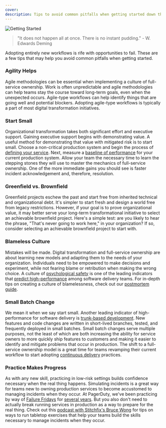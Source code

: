 ```yaml
---
cover: 
description: Tips to avoid common pitfalls when getting started down the path of full-service ownership.
---
```

![Getting Started](../assets/img/headers/FSO-GettingStarted.png)

> "It does not happen all at once. There is no instant pudding." - W. Edwards Deming

Adopting entirely new workflows is rife with opportunities to fail. These are a few tips that may help you avoid common pitfalls when getting started.

### Agility Helps
Agile methodologies can be essential when implementing a culture of full-service ownership. Work is often unpredictable and agile methodologies can help teams stay the course toward long-term goals, even when the unexpected occurs. Agile-type workflows can help identify things that are going well and potential blockers. Adopting agile-type workflows is typically a part of most digital transformation initiatives.

### Start Small
Organizational transformation takes both significant effort and executive support. Gaining executive support begins with demonstrating value. A useful method for demonstrating that value with mitigated risk is to start small. Choose a non-critical production system and begin the process of [defining your service](defining). Next, measure a [baseline of performance](digital_transformation#demonstrating-value) for your current production system. Allow your team the necessary time to learn the stepping stones they will use to master the mechanics of full-service ownership. One of the more immediate gains you should see is faster incident acknowledgement and, therefore, resolution.

### Greenfield vs. Brownfield
Greenfield projects eschew the past and start free from inherited technical and organizational debt. It's simpler to start fresh and design a world free from legacy restrictions. However, if your goal is to prove organizational value, it may better serve your long-term transformational initiative to select an achievable brownfield project. Here's a simple test: are you likely to hear the phrase, "That's never going to work here," in your organization? If so, consider selecting an achievable brownfield project to start with.

### Blameless Culture
Mistakes will be made. Digital transformation and full-service ownership are about learning new models and adapting them to the needs of your organization. Individuals need to be empowered to make decisions and experiment, while not fearing blame or retribution when making the wrong choice. A culture of [psychological safety](https://rework.withgoogle.com/guides/understanding-team-effectiveness/steps/foster-psychological-safety/) is one of the leading indicators that [predict high-performance](https://cloud.google.com/devops/state-of-devops/) among software delivery teams. For in-depth tips on creating a culture of blamelessness, check out our [postmortem guide](https://postmortems.pagerduty.com).

### Small Batch Change
We mean it when we say start small. Another leading indicator of high-performance for software delivery is [trunk-based development](https://trunkbaseddevelopment.com/). New features and code changes are written in short-lived branches, tested, and frequently deployed in small batches. Small batch changes serve multiple purposes, not the least of which are both increasing the ability for service owners to more quickly ship features to customers and making it easier to identify and mitigate problems that occur in production. The shift to a full-service ownership model is a great time for teams revamping their current workflow to start adopting [continuous delivery](https://continuousdelivery.com/) practices.

### Practice Makes Progress
As with any new skill, practicing in low-risk settings builds confidence necessary when the real thing happens. Simulating incidents is a great way for teams new to owning production services to become accustomed to managing incidents when they occur. At PagerDuty, we've been practicing by way of [Failure Fridays](https://www.pagerduty.com/blog/failure-friday-at-pagerduty/) for [several years](https://www.pagerduty.com/blog/failure-fridays-four-years/). But you also don't need to actually break running services in production as a way to prepare for the real thing. Check out this [podcast with Stitchfix's Bruce Wong](https://www.pageittothelimit.com/chaos-engineering-with-bruce-wong/) for tips on ways to run tabletop exercises that help your teams build the skills necessary to manage incidents when they occur.
